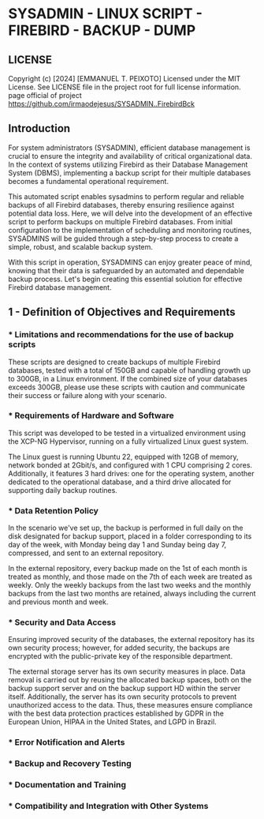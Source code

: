 # SYSADMIN - LINUX SCRIPT  - FIREBIRD - BACKUP - DUMP

## LICENSE

Copyright (c) [2024] [EMMANUEL T. PEIXOTO]
Licensed under the MIT License. See LICENSE file in the project root for full license information.
 page official of project https://github.com/irmaodejesus/SYSADMIN..FirebirdBck

## Introduction

For system administrators (SYSADMIN), efficient database management is crucial to ensure the integrity and availability of critical organizational data. In the context of systems utilizing Firebird as their Database Management System (DBMS), implementing a backup script for their multiple databases becomes a fundamental operational requirement.

This automated script enables sysadmins to perform regular and reliable backups of all Firebird databases, thereby ensuring resilience against potential data loss. Here, we will delve into the development of an effective script to perform backups on multiple Firebird databases. From initial configuration to the implementation of scheduling and monitoring routines, SYSADMINS will be guided through a step-by-step process to create a simple, robust, and scalable backup system.

With this script in operation, SYSADMINS can enjoy greater peace of mind, knowing that their data is safeguarded by an automated and dependable backup process. Let's begin creating this essential solution for effective Firebird database management.

## 1 - Definition of Objectives and Requirements

### * Limitations and recommendations for the use of backup scripts

These scripts are designed to create backups of multiple Firebird databases, tested with a total of 150GB and capable of handling growth up to 300GB, in a Linux environment. If the combined size of your databases exceeds 300GB, please use these scripts with caution and communicate their success or failure along with your scenario.

### * Requirements of Hardware and Software

This script was developed to be tested in a virtualized environment using the XCP-NG Hypervisor, running on a fully virtualized Linux guest system.

The Linux guest is running Ubuntu 22, equipped with 12GB of memory, network bonded at 2Gbit/s, and configured with 1 CPU comprising 2 cores. Additionally, it features 3 hard drives: one for the operating system, another dedicated to the operational database, and a third drive allocated for supporting daily backup routines.

### * Data Retention Policy

In the scenario we've set up, the backup is performed in full daily on the disk designated for backup support, placed in a folder corresponding to its day of the week, with Monday being day 1 and Sunday being day 7, compressed, and sent to an external repository.

In the external repository, every backup made on the 1st of each month is treated as monthly, and those made on the 7th of each week are treated as weekly. Only the weekly backups from the last two weeks and the monthly backups from the last two months are retained, always including the current and previous month and week.

### * Security and Data Access

Ensuring improved security of the databases, the external repository has its own security process; however, for added security, the backups are encrypted with the public-private key of the responsible department.

The external storage server has its own security measures in place. Data removal is carried out by reusing the allocated backup spaces, both on the backup support server and on the backup support HD within the server itself. Additionally, the server has its own security protocols to prevent unauthorized access to the data. Thus, these measures ensure compliance with the best data protection practices established by GDPR in the European Union, HIPAA in the United States, and LGPD in Brazil.

### * Error Notification and Alerts

### * Backup and Recovery Testing

### * Documentation and Training

### * Compatibility and Integration with Other Systems

